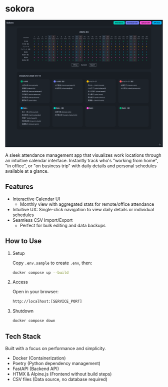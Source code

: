 # sokora

![image](docs/images/image1.png)

A sleek attendance management app that visualizes work locations through an intuitive calendar interface. Instantly
track who's "working from home", "in office", or "on business trip" with daily details and personal schedules available
at a glance.

## Features

- Interactive Calendar UI
  - Monthly view with aggregated stats for remote/office attendance
- Intuitive UX: Single-click navigation to view daily details or individual schedules
- Seamless CSV Import/Export
  - Perfect for bulk editing and data backups

## How to Use

1. Setup

   Copy `.env.sample` to create `.env`, then:

   ```bash
   docker compose up --build
   ```

2. Access

   Open in your browser:

   ```bash
   http://localhost:[SERVICE_PORT]
   ```

3. Shutdown

   ```bash
   docker compose down
   ```

## Tech Stack

Built with a focus on performance and simplicity.

- Docker (Containerization)
- Poetry (Python dependency management)
- FastAPI (Backend API)
- HTMX & Alpine.js (Frontend without build steps)
- CSV files (Data source, no database required)
